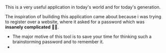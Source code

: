 This is a very useful application in today's world and for today's generation.

The inspiration of builiding this application came about because i was trying to register over a website, where it asked for a password which was <strong>insanely complicated</strong> 🙍🙍.

- The major motive of this tool is to save your time for thinking such a brainstorming password and to remember it.
- 
